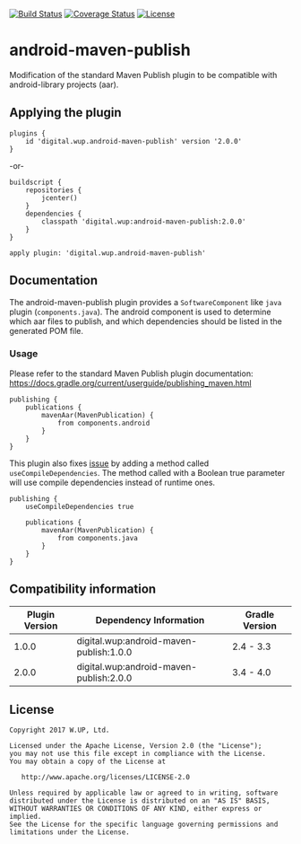 [![Build Status](https://travis-ci.org/wupdigital/android-maven-publish.svg?branch=master)](https://travis-ci.org/wupdigital/android-maven-publish)
[![Coverage Status](https://coveralls.io/repos/github/wupdigital/android-maven-publish/badge.svg?branch=master)](https://coveralls.io/github/wupdigital/android-maven-publish?branch=master)
[![License](https://img.shields.io/badge/License-Apache%202.0-green.svg)](LICENSE)

# android-maven-publish

Modification of the standard Maven Publish plugin to be compatible with android-library projects (aar).

## Applying the plugin

```
plugins {
    id 'digital.wup.android-maven-publish' version '2.0.0'
}
```
-or-
```
buildscript {
    repositories {
        jcenter()
    }
    dependencies {
        classpath 'digital.wup:android-maven-publish:2.0.0'
    }
}

apply plugin: 'digital.wup.android-maven-publish'

```

## Documentation

The android-maven-publish plugin provides a `SoftwareComponent` like `java` plugin (`components.java`).
The android component is used to determine which aar files to publish, and which dependencies should be listed in the generated POM file.

### Usage

Please refer to the standard Maven Publish plugin documentation: https://docs.gradle.org/current/userguide/publishing_maven.html

```
publishing {
    publications {
        mavenAar(MavenPublication) {
            from components.android
        }
    }
}
```

This plugin also fixes [issue](https://github.com/gradle/gradle/issues/1118) by adding a method called `useCompileDependencies`. The method called with a Boolean true parameter will use compile dependencies instead of runtime ones.

```
publishing {
    useCompileDependencies true
    
    publications {
        mavenAar(MavenPublication) {
            from components.java
        }
    }
}
```

## Compatibility information

| Plugin Version | Dependency Information | Gradle Version |
| ------------- | ----------- | ----------- |
| 1.0.0 | digital.wup:android-maven-publish:1.0.0 | 2.4 - 3.3 |
| 2.0.0 | digital.wup:android-maven-publish:2.0.0 | 3.4 - 4.0 |

## License

    Copyright 2017 W.UP, Ltd.

    Licensed under the Apache License, Version 2.0 (the "License");
    you may not use this file except in compliance with the License.
    You may obtain a copy of the License at

       http://www.apache.org/licenses/LICENSE-2.0

    Unless required by applicable law or agreed to in writing, software
    distributed under the License is distributed on an "AS IS" BASIS,
    WITHOUT WARRANTIES OR CONDITIONS OF ANY KIND, either express or implied.
    See the License for the specific language governing permissions and
    limitations under the License.

